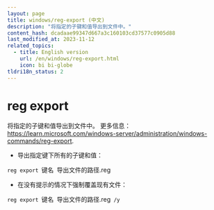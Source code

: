 ```yaml
---
layout: page
title: windows/reg-export (中文)
description: "将指定的子键和值导出到文件中。"
content_hash: dcadaae99347d667a3c160103cd37577c0905d88
last_modified_at: 2023-11-12
related_topics:
  - title: English version
    url: /en/windows/reg-export.html
    icon: bi bi-globe
tldri18n_status: 2
---
```

# reg export

将指定的子键和值导出到文件中。
更多信息：<https://learn.microsoft.com/windows-server/administration/windows-commands/reg-export>.

- 导出指定键下所有的子键和值：

`reg export `<span class="tldr-var badge badge-pill bg-dark-lm bg-white-dm text-white-lm text-dark-dm font-weight-bold">键名</span>` `<span class="tldr-var badge badge-pill bg-dark-lm bg-white-dm text-white-lm text-dark-dm font-weight-bold">导出文件的路径.reg</span>

- 在没有提示的情况下强制覆盖现有文件：

`reg export `<span class="tldr-var badge badge-pill bg-dark-lm bg-white-dm text-white-lm text-dark-dm font-weight-bold">键名</span>` `<span class="tldr-var badge badge-pill bg-dark-lm bg-white-dm text-white-lm text-dark-dm font-weight-bold">导出文件的路径.reg</span>` /y`
